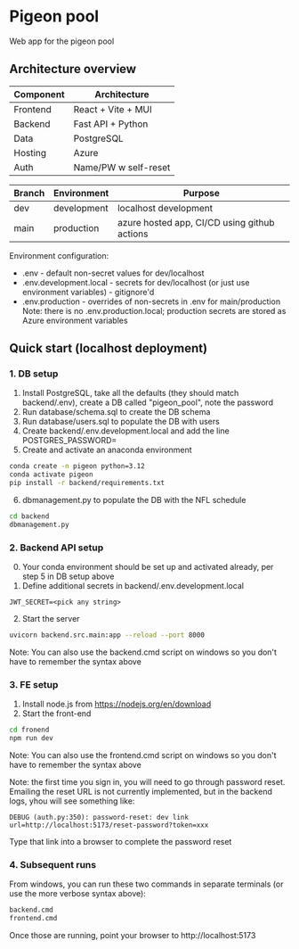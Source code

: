# Pigeon pool

Web app for the pigeon pool

## Architecture overview
| Component | Architecture |
| --------- | ------------ |
| Frontend  | React + Vite + MUI |
| Backend   | Fast API + Python
| Data      | PostgreSQL |
| Hosting   | Azure |
| Auth      | Name/PW w self-reset |

| Branch | Environment | Purpose |
| ------ | ----------- | ------- |
| dev    | development | localhost development |
| main   | production  | azure hosted app, CI/CD using github actions |

Environment configuration:
* .env - default non-secret values for dev/localhost
* .env.development.local - secrets for dev/localhost (or just use environment variables) - gitignore'd
* .env.production - overrides of non-secrets in .env for main/production
Note: there is no .env.production.local; production secrets are stored as Azure environment variables

## Quick start (localhost deployment)

### 1. DB setup
1. Install PostgreSQL, take all the defaults (they should match backend/.env), create a DB called "pigeon_pool", note the password
2. Run database/schema.sql to create the DB schema
3. Run database/users.sql to populate the DB with users
4. Create backend/.env.development.local and add the line POSTGRES_PASSWORD=<your password>
5. Create and activate an anaconda environment
```bash
conda create -n pigeon python=3.12
conda activate pigeon
pip install -r backend/requirements.txt
```
6. dbmanagement.py to populate the DB with the NFL schedule
```bash
cd backend
dbmanagement.py
```


### 2. Backend API setup
0. Your conda environment should be set up and activated already, per step 5 in DB setup above
1. Define additional secrets in backend/.env.development.local
```env
JWT_SECRET=<pick any string>
```
2. Start the server 
```bash
uvicorn backend.src.main:app --reload --port 8000
```
Note: You can also use the backend.cmd script on windows so you don't have to remember the syntax above

### 3. FE setup
1. Install node.js from https://nodejs.org/en/download
2. Start the front-end
```bash
cd fronend
npm run dev
```
Note: You can also use the frontend.cmd script on windows so you don't have to remember the syntax above

Note: the first time you sign in, you will need to go through password reset. Emailing the reset URL is
not currently implemented, but in the backend logs, yhou will see something like:
```
DEBUG (auth.py:350): password-reset: dev link url=http://localhost:5173/reset-password?token=xxx
```
Type that link into a browser to complete the password reset


### 4. Subsequent runs
From windows, you can run these two commands in separate terminals (or use the more verbose syntax above):
```cmd
backend.cmd
frontend.cmd
```
Once those are running, point your browser to http://localhost:5173